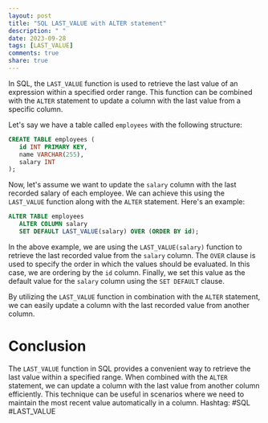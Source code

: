 ```yaml
---
layout: post
title: "SQL LAST_VALUE with ALTER statement"
description: " "
date: 2023-09-28
tags: [LAST_VALUE]
comments: true
share: true
---
```


In SQL, the `LAST_VALUE` function is used to retrieve the last value of an expression within a specified order range. This function can be combined with the `ALTER` statement to update a column with the last value from a specific column.

Let's say we have a table called `employees` with the following structure:

```sql
CREATE TABLE employees (
   id INT PRIMARY KEY,
   name VARCHAR(255),
   salary INT
);
```

Now, let's assume we want to update the `salary` column with the last recorded salary of each employee. We can achieve this using the `LAST_VALUE` function along with the `ALTER` statement. Here's an example:

```sql
ALTER TABLE employees
   ALTER COLUMN salary 
   SET DEFAULT LAST_VALUE(salary) OVER (ORDER BY id);
```

In the above example, we are using the `LAST_VALUE(salary)` function to retrieve the last recorded value from the `salary` column. The `OVER` clause is used to specify the order in which the values should be evaluated. In this case, we are ordering by the `id` column. Finally, we set this value as the default value for the `salary` column using the `SET DEFAULT` clause.

By utilizing the `LAST_VALUE` function in combination with the `ALTER` statement, we can easily update a column with the last recorded value from another column.

# Conclusion

The `LAST_VALUE` function in SQL provides a convenient way to retrieve the last value within a specified range. When combined with the `ALTER` statement, we can update a column with the last value from another column efficiently. This technique can be useful in scenarios where we need to maintain the most recent value automatically in a column. Hashtag: #SQL #LAST_VALUE